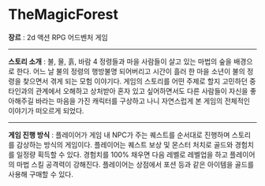 # TheMagicForest
**장르** : 2d 액션 RPG 어드벤처 게임
***
**스토리 소개** : 불, 물, 흙, 바람 4 정령들과 마을 사람들이 살고 있는 마법의 숲을 배경으로 한다. 어느 날 불의 정령의 행방불명 되어버리고 시간이 흘러 한 마을 소년이 불의 정령을 찾으면서 겪게 되는 모험 이야기다. 게임의 스토리를 어떤 주제로 할지 고민하던 중 타인과의 관계에서 오해하고 상처받아 혼자 있고 싶어하면서도 다른 사람들이 자신을 좋아해주길 바라는 마음을 가진 캐릭터를 구상하고 나니 자연스럽게 본 게임의 전체적인 이야기가 떠오르게 되었다.
***
**게임 진행 방식** : 플레이어가 게임 내 NPC가 주는 퀘스트를 순서대로 진행하며 스토리를 감상하는 방식의 게임이다. 플레이어는 퀘스트 보상 및 몬스터 처치로 골드와 경험치를 일정량 획득할 수 있다. 경험치를 100% 채우면 다음 레벨로 레벨업을 하고 플레이어의 마법 스킬 공격력이 강해진다. 플레이어는 상점에서 포션 등과 같은 아이템을 골드를 사용해 구매할 수 있다. 


